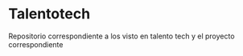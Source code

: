 # Talentotech
Repositorio correspondiente a los visto en talento tech y el proyecto correspondiente
